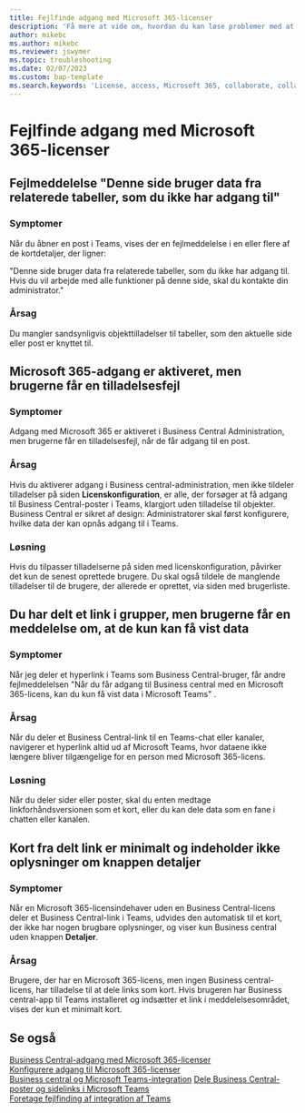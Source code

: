 ```yaml
---
title: Fejlfinde adgang med Microsoft 365-licenser
description: 'Få mere at vide om, hvordan du kan løse problemer med at få adgang til Business central med en Microsoft 365-licens.'
author: mikebc
ms.author: mikebc
ms.reviewer: jswymer
ms.topic: troubleshooting
ms.date: 02/07/2023
ms.custom: bap-template
ms.search.keywords: 'License, access, Microsoft 365, collaborate, collaboration, Teams, Microsoft Teams'
---
```


# <a name="troubleshoot-access-with-microsoft--licenses" />Fejlfinde adgang med Microsoft 365-licenser

## <a name="this-page-uses-data-from-related-tables-that-you-do-not-have-access-to-error-message" />Fejlmeddelelse "Denne side bruger data fra relaterede tabeller, som du ikke har adgang til"

### <a name="symptoms" />Symptomer

Når du åbner en post i Teams, vises der en fejlmeddelelse i en eller flere af de kortdetaljer, der ligner:

"Denne side bruger data fra relaterede tabeller, som du ikke har adgang til. Hvis du vil arbejde med alle funktioner på denne side, skal du kontakte din administrator."

### <a name="cause" />Årsag

Du mangler sandsynligvis objekttilladelser til tabeller, som den aktuelle side eller post er knyttet til.

## <a name="microsoft--access-has-been-enabled-but-users-get-a-permission-error" />Microsoft 365-adgang er aktiveret, men brugerne får en tilladelsesfejl

### <a name="symptoms" />Symptomer

Adgang med Microsoft 365 er aktiveret i Business Central Administration, men brugerne får en tilladelsesfejl, når de får adgang til en post.

### <a name="cause" />Årsag

Hvis du aktiverer adgang i Business central-administration, men ikke tildeler tilladelser på siden **Licenskonfiguration**, er alle, der forsøger at få adgang til Business Central-poster i Teams, klargjort uden tilladelse til objekter. Business Central er sikret af design: Administratorer skal først konfigurere, hvilke data der kan opnås adgang til i Teams. 

### <a name="resolution" />Løsning

Hvis du tilpasser tilladelserne på siden med licenskonfiguration, påvirker det kun de senest oprettede brugere. Du skal også tildele de manglende tilladelser til de brugere, der allerede er oprettet, via siden med brugerliste. 

## <a name="you-shared-a-link-in-teams-but-users-get-a-message-that-they-can-only-view-data" />Du har delt et link i grupper, men brugerne får en meddelelse om, at de kun kan få vist data

### <a name="symptoms" />Symptomer

Når jeg deler et hyperlink i Teams som Business Central-bruger, får andre fejlmeddelelsen "Når du får adgang til Business central med en Microsoft 365-licens, kan du kun få vist data i Microsoft Teams" .

### <a name="cause" />Årsag

Når du deler et Business Central-link til en Teams-chat eller kanaler, navigerer et hyperlink altid ud af Microsoft Teams, hvor dataene ikke længere bliver tilgængelige for en person med Microsoft 365-licens.

### <a name="resolution" />Løsning

Når du deler sider eller poster, skal du enten medtage linkforhåndsversionen som et kort, eller du kan dele data som en fane i chatten eller kanalen.

## <a name="card-from-shared-link-is-minimal-and-doesnt-include-details-button" />Kort fra delt link er minimalt og indeholder ikke oplysninger om knappen detaljer

### <a name="symptoms" />Symptomer

Når en Microsoft 365-licensindehaver uden en Business Central-licens deler et Business Central-link i Teams, udvides den automatisk til et kort, der ikke har nogen brugbare oplysninger, og viser kun Business central uden knappen **Detaljer**.

### <a name="cause" />Årsag

Brugere, der har en Microsoft 365-licens, men ingen Business central-licens, har tilladelse til at dele links som kort. Hvis brugeren har Business central-app til Teams installeret og indsætter et link i meddelelsesområdet, vises der kun et minimalt kort. 

## <a name="see-also" />Se også

[Business Central-adgang med Microsoft 365-licenser](admin-access-with-m365-license.md#minimum-requirements)  
[Konfigurere adgang til Microsoft 365-licenser](admin-access-with-m365-license-setup.md)  
[Business central og Microsoft Teams-integration](across-teams-overview.md)
[Dele Business Central-poster og sidelinks i Microsoft Teams](across-working-with-teams.md)  
[Foretage fejlfinding af integration af Teams](admin-teams-troubleshooting.md)  
